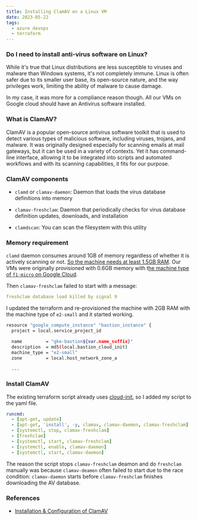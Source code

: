 ```yaml
---
title: Installing ClamAV on a Linux VM
date: 2023-05-22
tags:
  - azure devops
  - terraform
---
```


### Do I need to install anti-virus software on Linux?

While it's true that Linux distributions are less susceptible to viruses and malware than Windows systems, it's not completely immune. Linux is often safer due to its smaller user base, its open-source nature, and the way privileges work, limiting the ability of malware to cause damage.

In my case, it was more for a compliance reason though. All our VMs on Google cloud should have an Antivirus software installed. 

### What is ClamAV?

ClamAV is a popular open-source antivirus software toolkit that is used to detect various types of malicious software, including viruses, trojans, and malware. It was originally designed especially for scanning emails at mail gateways, but it can be used in a variety of contexts. Yet it has command-line interface, allowing it to be integrated into scripts and automated workflows and with its scanning capabilities, it fits for our purpose. 

### ClamAV components

- `clamd` or `clamav-daemon`: Daemon that loads the virus database definitions into memory

- `clamav-freshclam`: Daemon that periodically checks for virus database definition updates, downloads, and installation

- `clamdscan`: You can scan the filesystem with this utility

### Memory requirement

`clamd` daemon consumes around 1GB of memory regardless of whether it is actively scanning or not. [So the machine needs at least 1.5GB RAM](https://docs.opnsense.org/manual/how-tos/clamav.html).  Our VMs were originally provisioned with 0.6GB memory with t[he machine type of ](https://cloud.google.com/compute/all-pricing)[`f1-micro`](https://cloud.google.com/compute/all-pricing)[ on Google Cloud](https://cloud.google.com/compute/all-pricing). 

Then `clamav-freshclam` failed to start with a message: 

```yaml
freshclam database load killed by signal 9
```

I updated the terraform and re-provisioned the machine with 2GB RAM with the machine type of `e2-small` and it started working. 

```bash
resource "google_compute_instance" "bastion_instance" {
  project = local.service_project_id

  name         = "gke-bastion${var.name_suffix}"
  description  = md5(local.bastion_cloud_init)
  machine_type = "e2-small"
  zone         = local.host_network_zone_a

  ...
```

### Install ClamAV

The existing terraform script already uses [cloud-init](https://cloud-init.io/), so I added my script to the yaml file.

```yaml
runcmd:
  - [apt-get, update]
  - [apt-get, 'install', -y, clamav, clamav-daemon, clamav-freshclam]
  - [systemctl, stop, clamav-freshclam]
  - [freshclam]
  - [systemctl, start, clamav-freshclam]
  - [systemctl, enable, clamav-daemon]
  - [systemctl, start, clamav-daemon]
```

The reason the script stops `clamav-freshclam` deamon and do `freshclam` manually was because `clamav-deamon` often failed to start due to the race condition: `clamav-daemon` starts before `clamav-freshclam` finishes downloading the AV database.

### References

- [Installation & Configuration of ClamAV](https://aaronbrighton.medium.com/installation-configuration-of-clamav-antivirus-on-ubuntu-18-04-a6416bab3b41)

